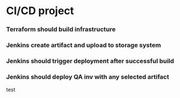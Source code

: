 # CI/CD project

### Terraform should build infrastructure
### Jenkins create artifact and upload to storage system
### Jenkins should trigger deployment after successful build
### Jenkins should deploy QA inv with any selected artifact

test
